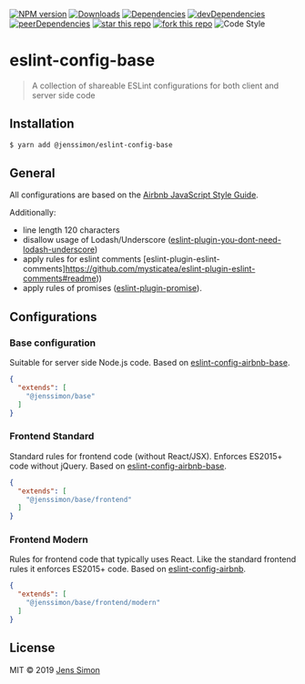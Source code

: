 [![NPM version][npm-image]][npm-url] [![Downloads][npm-downloads-image]][npm-url] [![Dependencies][deps-image]][deps-url] [![devDependencies][deps-dev-image]][deps-dev-url] [![peerDependencies][deps-peer-image]][deps-peer-url] [![star this repo][gh-stars-image]][gh-url] [![fork this repo][gh-forks-image]][gh-url] ![Code Style][codestyle-image]

# eslint-config-base

> A collection of shareable ESLint configurations for both client and server side code

## Installation

```sh
$ yarn add @jenssimon/eslint-config-base
```

## General

All configurations are based on the [Airbnb JavaScript Style Guide](https://github.com/airbnb/javascript#readme).

Additionally:

- line length 120 characters
- disallow usage of Lodash/Underscore ([eslint-plugin-you-dont-need-lodash-underscore](https://github.com/you-dont-need/You-Dont-Need-Lodash-Underscore#readme))
- apply rules for eslint comments [eslint-plugin-eslint-comments]https://github.com/mysticatea/eslint-plugin-eslint-comments#readme))
- apply rules of promises ([eslint-plugin-promise](https://github.com/xjamundx/eslint-plugin-promise#readme)).

## Configurations

### Base configuration

Suitable for server side Node.js code. Based on [eslint-config-airbnb-base](https://github.com/airbnb/javascript/tree/master/packages/eslint-config-airbnb-base#eslint-config-airbnb-base).

```json
{
  "extends": [
    "@jenssimon/base"
  ]
}
```

### Frontend Standard

Standard rules for frontend code (without React/JSX). Enforces ES2015+ code without jQuery. Based on [eslint-config-airbnb-base](https://github.com/airbnb/javascript/tree/master/packages/eslint-config-airbnb-base#readme).

```json
{
  "extends": [
    "@jenssimon/base/frontend"
  ]
}
```

### Frontend Modern

Rules for frontend code that typically uses React. Like the standard frontend rules it enforces ES2015+ code. Based on [eslint-config-airbnb](https://github.com/airbnb/javascript/tree/master/packages/eslint-config-airbnb#readme).

```json
{
  "extends": [
    "@jenssimon/base/frontend/modern"
  ]
}
```

## License

MIT © 2019 [Jens Simon](https://github.com/jenssimon)

[npm-url]: https://www.npmjs.com/package/@jenssimon/eslint-config-base
[npm-image]: https://badgen.net/npm/v/@jenssimon/eslint-config-base
[npm-downloads-image]: https://badgen.net/npm/dt/@jenssimon/eslint-config-base

[deps-url]: https://david-dm.org/jenssimon/eslint-config-base
[deps-image]: https://badgen.net/david/dep/jenssimon/eslint-config-base

[deps-dev-url]: https://david-dm.org/jenssimon/eslint-config-base?type=dev
[deps-dev-image]: https://badgen.net/david/dev/jenssimon/eslint-config-base

[deps-peer-url]: https://david-dm.org/jenssimon/eslint-config-base?type=peer
[deps-peer-image]: https://badgen.net/david/peer/jenssimon/eslint-config-base

[gh-url]: https://github.com/jenssimon/eslint-config-base
[gh-stars-image]: https://badgen.net/github/stars/jenssimon/eslint-config-base
[gh-forks-image]: https://badgen.net/github/forks/jenssimon/eslint-config-base

[codestyle-image]: https://badgen.net/badge/code%20style/airbnb/f2a
